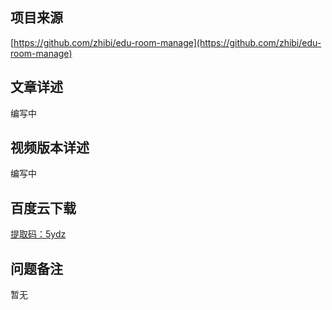 ## 项目来源
[https://github.com/zhibi/edu-room-manage](https://github.com/zhibi/edu-room-manage)
## 文章详述
编写中
## 视频版本详述
编写中
## 百度云下载
[提取码：5ydz](https://pan.baidu.com/s/1UvNt9g-2e9fmfL77JRGfJA)
## 问题备注
暂无